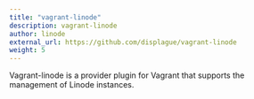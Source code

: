 ```yaml
---
title: "vagrant-linode"
description: vagrant-linode
author: linode
external_url: https://github.com/displague/vagrant-linode
weight: 5
---
```


Vagrant-linode is a provider plugin for Vagrant that supports the management of Linode instances.
